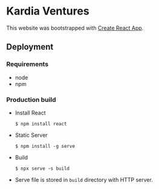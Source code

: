 # Kardia Ventures

This website was bootstrapped with [Create React App](https://github.com/facebook/create-react-app).

## Deployment

### Requirements

* node
* npm 

### Production build
* Install React

    ```shell
    $ npm install react
    ```

* Static Server
            
    ```shell
    $ npm install -g serve
    ```

* Build

    ```shell
    $ npx serve -s build
    ```

* Serve file is stored in `build` directory with HTTP server.
